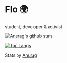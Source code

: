# Flo 🌍
student, developer & activist

[![Anurag's github stats](https://github-readme-stats.vercel.app/api?username=flomero&count_private=true)](https://github.com/anuraghazra/github-readme-stats)

[![Top Langs](https://github-readme-stats.vercel.app/api/top-langs/?username=flomero)](https://github.com/anuraghazra/github-readme-stats)

Stats by [Anurag](https://github.com/anuraghazra/github-readme-stats)

<!--
**flomero/flomero** is a ✨ _special_ ✨ repository because its `README.md` (this file) appears on your GitHub profile.

Here are some ideas to get you started:

- 🔭 I’m currently working on ...
- 🌱 I’m currently learning ...
- 👯 I’m looking to collaborate on ...
- 🤔 I’m looking for help with ...
- 💬 Ask me about ...
- 📫 How to reach me: ...
- 😄 Pronouns: ...
- ⚡ Fun fact: ...
-->
